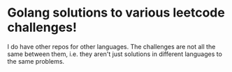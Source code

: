 # Golang solutions to various leetcode challenges!
I do have other repos for other languages. The challenges are not all the same between them, i.e. they aren't just solutions in different languages to the same problems.
